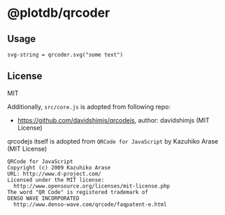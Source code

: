 # @plotdb/qrcoder

## Usage


    svg-string = qrcoder.svg("some text")



## License

MIT

Additionally, `src/core.js` is adopted from following repo:

 - https://github.com/davidshimjs/qrcodejs, author: davidshimjs (MIT License)

qrcodejs itself is adopted from `QRCode for JavaScript` by Kazuhiko Arase (MIT License)
 
    QRCode for JavaScript
    Copyright (c) 2009 Kazuhiko Arase
    URL: http://www.d-project.com/
    Licensed under the MIT license:
      http://www.opensource.org/licenses/mit-license.php
    The word "QR Code" is registered trademark of 
    DENSO WAVE INCORPORATED
      http://www.denso-wave.com/qrcode/faqpatent-e.html

